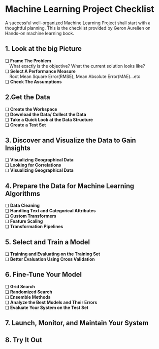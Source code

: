 # Machine Learning Project Checklist
A successful well-organized Machine Learning Project shall start with a thoughtful planning. This is the checklist provided by Geron Aurelien on Hands-on machine learning book.

## 1. Look at the big Picture
&#x274F; **Frame The Problem<br/>**
&emsp;What exactly is the objective? What the current solution looks like?<br/>
&#x274F; **Select A Performance Measure**<br/>
&emsp;Root Mean Square Error(RMSE), Mean Absolute Error(MAE)...etc<br/>
&#x274F; **Check The Assumptions**<br/>

## **2.Get the Data**
&#x274F; **Create the Workspace**<br/>
&#x274F; **Download the Data/ Collect the Data**<br/>
&#x274F; **Take a Quick Look at the Data Structure**<br/>
&#x274F; **Create a Test Set**<br/>

## **3. Discover and Visualize the Data to Gain Insights**
&#x274F; **Visualizing Geographical Data**<br/>
&#x274F; **Looking for Correlations**<br/>
&#x274F; **Visualizing Geographical Data**<br/>

## **4. Prepare the Data for Machine Learning Algorithms**
&#x274F; **Data Cleaning**<br/>
&#x274F; **Handling Text and Categorical Attributes**<br/>
&#x274F; **Custom Transformers**<br/>
&#x274F; **Feature Scaling**<br/>
&#x274F; **Transformation Pipelines**<br/>

## **5. Select and Train a Model**
&#x274F; **Training and Evaluating on the Training Set**<br/>
&#x274F; **Better Evaluation Using Cross Validation**<br/>

## **6. Fine-Tune Your Model**
&#x274F; **Grid Search**<br/>
&#x274F; **Randomized Search**<br/>
&#x274F; **Ensemble Methods**<br/>
&#x274F; **Analyze the Best Models and Their Errors**<br/>
&#x274F; **Evaluate Your System on the Test Set**<br/>

## **7. Launch, Monitor, and Maintain Your System**
## **8. Try It Out**
